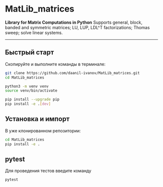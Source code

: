# MatLib_matrices

**Library for Matrix Computations in Python**
Supports general, block, banded and symmetric matrices; LU, LUP, LDL^T factorizations; Thomas sweep; solve linear systems.

---

## Быстрый старт

Скопируйте и выполните команды в терминале:

```bash
git clone https://github.com/daanil-ivanov/MatLib_matrices.git
cd MatLib_matrices

python3 -m venv venv
source venv/bin/activate

pip install --upgrade pip
pip install -e .[dev]
```

## Установка и импорт

В уже клонированном репозитории:

```bash
cd MatLib_matrices
pip install -e .  
```

## pytest

Для проведения тестов введите команду
```bash
pytest
```
